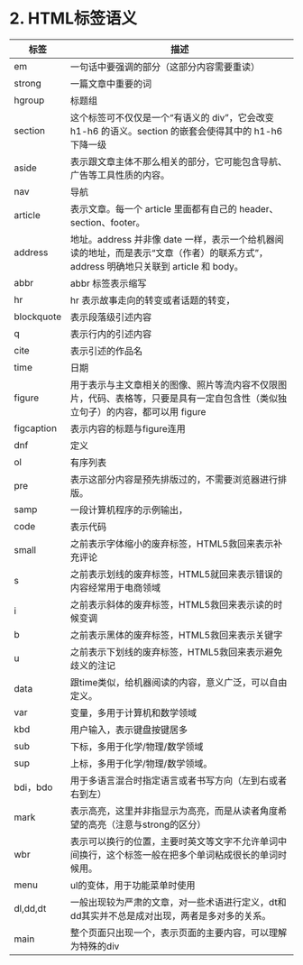 # 2. HTML标签语义

| 标签       | 描述                                                         |
| ---------- | ------------------------------------------------------------ |
| em         | 一句话中要强调的部分（这部分内容需要重读）                   |
| strong     | 一篇文章中重要的词                                           |
| hgroup     | 标题组                                                       |
| section    | 这个标签可不仅仅是一个“有语义的 div”，它会改变 h1-h6 的语义。section 的嵌套会使得其中的 h1-h6 下降一级 |
| aside      | 表示跟文章主体不那么相关的部分，它可能包含导航、广告等工具性质的内容。 |
| nav        | 导航                                                         |
| article    | 表示文章。每一个 article 里面都有自己的 header、section、footer。 |
| address    | 地址。address 并非像 date 一样，表示一个给机器阅读的地址，而是表示“文章（作者）的联系方式”，address 明确地只关联到 article 和 body。 |
| abbr       | abbr 标签表示缩写                                            |
| hr         | hr 表示故事走向的转变或者话题的转变，                        |
| blockquote | 表示段落级引述内容                                           |
| q          | 表示行内的引述内容                                           |
| cite       | 表示引述的作品名                                             |
| time       | 日期                                                         |
| figure     | 用于表示与主文章相关的图像、照片等流内容不仅限图片，代码、表格等，只要是具有一定自包含性（类似独立句子）的内容，都可以用 figure |
| figcaption | 表示内容的标题与figure连用                                   |
| dnf        | 定义                                                         |
| ol         | 有序列表                                                     |
| pre        | 表示这部分内容是预先排版过的，不需要浏览器进行排版。         |
| samp       | 一段计算机程序的示例输出，                                   |
| code       | 表示代码                                                     |
| small      | 之前表示字体缩小的废弃标签，HTML5救回来表示补充评论          |
| s          | 之前表示划线的废弃标签，HTML5就回来表示错误的内容经常用于电商领域 |
| i          | 之前表示斜体的废弃标签，HTML5救回来表示读的时候变调          |
| b          | 之前表示黑体的废弃标签，HTML5救回来表示关键字                |
| u          | 之前表示下划线的废弃标签，HTML5救回来表示避免歧义的注记      |
| data       | 跟time类似，给机器阅读的内容，意义广泛，可以自由定义。       |
| var        | 变量，多用于计算机和数学领域                                 |
| kbd        | 用户输入，表示键盘按键居多                                   |
| sub        | 下标，多用于化学/物理/数学领域                               |
| sup        | 上标，多用于化学/物理/数学领域。                             |
| bdi，bdo   | 用于多语言混合时指定语言或者书写方向（左到右或者右到左）     |
| mark       | 表示高亮，这里并非指显示为高亮，而是从读者角度希望的高亮（注意与strong的区分） |
| wbr        | 表示可以换行的位置，主要时英文等文字不允许单词中间换行，这个标签一般在把多个单词粘成很长的单词时候用。 |
| menu       | ul的变体，用于功能菜单时使用                                 |
| dl,dd,dt   | 一般出现较为严肃的文章，对一些术语进行定义，dt和dd其实并不总是成对出现，两者是多对多的关系。 |
| main       | 整个页面只出现一个，表示页面的主要内容，可以理解为特殊的div  |

